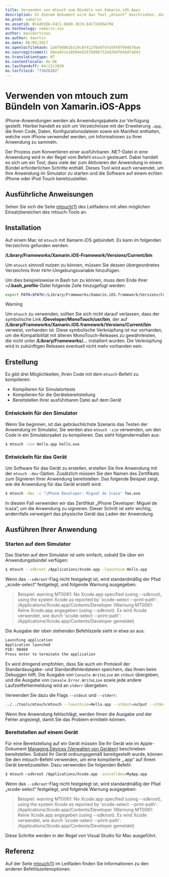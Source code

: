 ```yaml
---
title: Verwenden von mtouch zum Bündeln von Xamarin.iOS-Apps
description: In diesem Dokument wird das Tool „mtouch“ beschrieben, das viele der Schritte durchführt, die für das Bündeln einer Xamarin.iOS-App, das Starten in einem Emulator und das Bereitstellen auf einem physischen Gerät erforderlich sind.
ms.prod: xamarin
ms.assetid: BCA491DA-E4C1-8689-3EC9-E4C72495A798
ms.technology: xamarin-ios
author: davidortinau
ms.author: daortin
ms.date: 06/05/2017
ms.openlocfilehash: 2a0f9d063b319c0f412f6e8f47a59f0f994678ae
ms.sourcegitcommit: b0ea451e18504e6267b896732dd26df64ddfa843
ms.translationtype: HT
ms.contentlocale: de-DE
ms.lasthandoff: 04/13/2020
ms.locfileid: "73026282"
---
```

# <a name="using-mtouch-to-bundle-xamarinios-apps"></a>Verwenden von mtouch zum Bündeln von Xamarin.iOS-Apps

iPhone-Anwendungen werden als Anwendungspakete zur Verfügung gestellt. Hierbei handelt es sich um Verzeichnisse mit der Erweiterung `.app`, die Ihren Code, Daten, Konfigurationsdateien sowie ein Manifest enthalten, welche vom iPhone verwendet werden, um Informationen zu Ihrer Anwendung zu sammeln.

Der Prozess zum Konvertieren einer ausführbaren .NET-Datei in eine Anwendung wird in der Regel vom Befehl `mtouch` gesteuert. Dabei handelt es sich um ein Tool, dass viele der zum Aktivieren der Anwendung in einem Bündel erforderlichen Schritte enthält. Dieses Tool wird auch verwendet, um Ihre Anwendung im Simulator zu starten und die Software auf einem echten iPhone oder iPod Touch bereitzustellen.

## <a name="detailed-instructions"></a>Ausführliche Anweisungen

Sehen Sie sich die Seite [mtouch(1)](http://docs.go-mono.com/?link=man%3amtouch(1)) des Leitfadens mit allen möglichen Einsatzbereichen des mtouch-Tools an.

## <a name="installation"></a>Installation

Auf einem Mac ist `mtouch` mit Xamarin.iOS gebündelt. Es kann im folgenden Verzeichnis gefunden werden:

**/Library/Frameworks/Xamarin.iOS-Framework/Versions/Current/bin**

Um `mtouch` sinnvoll nutzen zu können, müssen Sie dessen übergeordnetes Verzeichnis Ihrer `PATH`-Umgebungsvariable hinzufügen.  

Um dies beispielsweise in Bash tun zu können, muss dem Ende Ihrer **~/.bash_profile**-Datei folgende Zeile hinzugefügt werden:

```bash
export PATH=$PATH:/Library/Frameworks/Xamarin.iOS.framework/Versions/Current/bin
```

> [!WARNING]
> Um `mtouch` zu verwenden, sollten Sie sich nicht darauf verlassen, dass der symbolische Link **/Developer/MonoTouch/usr/bin**, der auf **/Library/Frameworks/Xamarin.iOS.framework/Versions/Current/bin** verweist, vorhanden ist. Diese symbolische Verknüpfung ist nur vorhanden, um die Kompatibilität mit älteren MonoTouch-Releases zu gewährleisten, die nicht unter **/Library/Frameworks/...** installiert wurden. Die Verknüpfung wird in zukünftigen Releases eventuell nicht mehr vorhanden sein.

## <a name="building"></a>Erstellung

Es gibt drei Möglichkeiten, Ihren Code mit dem `mtouch`-Befehl zu kompilieren:

- Kompilieren für Simulatortests
- Kompilieren für die Gerätebereitstellung
- Bereitstellen Ihrer ausführbaren Datei auf dem Gerät

### <a name="building-for-the-simulator"></a>Entwickeln für den Simulator

Wenn Sie beginnen, ist das gebräuchlichste Szenario das Testen der Anwendung im Simulator, Sie werden also `mtouch -sim` verwenden, um den Code in ein Simulatorpaket zu kompilieren. Das sieht folgendermaßen aus:

```bash
$ mtouch -sim Hello.app hello.exe
```

### <a name="building-for-the-device"></a>Entwickeln für das Gerät

Um Software für das Gerät zu erstellen, erstellen Sie Ihre Anwendung mit der `mtouch -dev`-Option. Zusätzlich müssen Sie den Namen des Zertifikats zum Signieren Ihrer Anwendung bereitstellen. Das folgende Beispiel zeigt, wie die Anwendung für das Gerät erstellt wird:

```bash
$ mtouch -dev -c "iPhone Developer: Miguel de Icaza" foo.exe
```

In diesem Fall verwenden wir das Zertifikat „iPhone Developer: Miguel de Icaza“, um die Anwendung zu signieren. Dieser Schritt ist sehr wichtig, andernfalls verweigert das physische Gerät das Laden der Anwendung.

 <a name="Running_your_Application" />

## <a name="running-your-application"></a>Ausführen Ihrer Anwendung

### <a name="launching-on-the-simulator"></a>Starten auf dem Simulator

Das Starten auf dem Simulator ist sehr einfach, sobald Sie über ein Anwendungsbündel verfügen:

```bash
$ mtouch --sdkroot /Applications/Xcode.app -launchsim Hello.app 
```

Wenn das `--sdkroot`-Flag nicht festgelegt ist, wird standardmäßig der Pfad „xcode-select“ festgelegt, und folgende Warnung ausgegeben:

> Beispiel: warning MT0061: No Xcode.app specified (using --sdkroot), using the system Xcode as reported by 'xcode-select --print-path': /Applications/Xcode.app/Contents/Developer (Warnung MT0061: Keine Xcode.app angegeben  (using --sdkroot). Es wird Xcode verwendet, wie durch 'xcode-select --print-path': /Applications/Xcode.app/Contents/Developer gemeldet) 

Die Ausgabe der oben stehenden Befehlszeile sieht in etwa so aus:

```bash
Launching application
Application launched
PID: 98460
Press enter to terminate the application
```

Es wird dringend empfohlen, dass Sie auch ein Protokoll der Standardausgabe- und Standardfehlerdateien speichern, das Ihnen beim Debuggen hilft. Die Ausgabe von `Console.WriteLine` an `stdout` übergeben, und die Ausgabe von `Console.Error.WriteLine` sowie jede andere Laufzeitfehlermeldung wird an `stderr` übergeben.

Verwenden Sie dazu die Flags `--stdout` und `--stderr`:

```bash
../../tools/mtouch/mtouch --launchsim=Hello.app --stdout=output --stderr=error
```

Wenn Ihre Anwendung fehlschlägt, werden Ihnen die Ausgabe und der Fehler angezeigt, damit Sie das Problem ermitteln können.

### <a name="deploying-to-a-device"></a>Bereitstellen auf einem Gerät

Für eine Bereitstellung auf ein Gerät müssen Sie Ihr Gerät wie im Apple-Dokument [Managing Devices (Verwalten von Geräten)](https://developer.apple.com/library/ios/#documentation/Xcode/Conceptual/ios_development_workflow/00-About_the_iOS_Application_Development_Workflow/introduction.html) beschrieben bereitstellen. Sobald Ihr Gerät ordnungsgemäß bereitgestellt wurde, können Sie den mtouch-Befehl verwenden, um eine kompilierte „.app“ auf Ihrem Gerät bereitzustellen. Dazu verwenden Sie folgenden Befehl:

```bash
$ mtouch —sdkroot /Applications/Xcode.app -installdev=MyApp.app
```

Wenn das `--sdkroot`-Flag nicht festgelegt ist, wird standardmäßig der Pfad „xcode-select“ festgelegt, und folgende Warnung ausgegeben:

> Beispiel: warning MT0061: No Xcode.app specified (using --sdkroot), using the system Xcode as reported by 'xcode-select --print-path': /Applications/Xcode.app/Contents/Developer (Warnung MT0061: Keine Xcode.app angegeben  (using --sdkroot). Es wird Xcode verwendet, wie durch 'xcode-select --print-path': /Applications/Xcode.app/Contents/Developer gemeldet) 

Diese Schritte werden in der Regel von Visual Studio für Mac ausgeführt.

## <a name="reference"></a>Referenz

Auf der Seite [mtouch(1)](http://docs.go-mono.com/?link=man%3amtouch(1)) im Leitfaden finden Sie Informationen zu den anderen Befehlszeilenoptionen.


